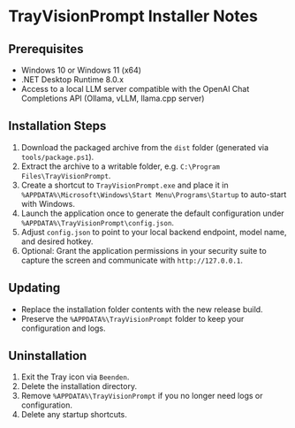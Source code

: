 # TrayVisionPrompt Installer Notes

## Prerequisites
- Windows 10 or Windows 11 (x64)
- .NET Desktop Runtime 8.0.x
- Access to a local LLM server compatible with the OpenAI Chat Completions API (Ollama, vLLM, llama.cpp server)

## Installation Steps
1. Download the packaged archive from the `dist` folder (generated via `tools/package.ps1`).
2. Extract the archive to a writable folder, e.g. `C:\Program Files\TrayVisionPrompt`.
3. Create a shortcut to `TrayVisionPrompt.exe` and place it in `%APPDATA%\Microsoft\Windows\Start Menu\Programs\Startup` to auto-start with Windows.
4. Launch the application once to generate the default configuration under `%APPDATA%\TrayVisionPrompt\config.json`.
5. Adjust `config.json` to point to your local backend endpoint, model name, and desired hotkey.
6. Optional: Grant the application permissions in your security suite to capture the screen and communicate with `http://127.0.0.1`.

## Updating
- Replace the installation folder contents with the new release build.
- Preserve the `%APPDATA%\TrayVisionPrompt` folder to keep your configuration and logs.

## Uninstallation
1. Exit the Tray icon via `Beenden`.
2. Delete the installation directory.
3. Remove `%APPDATA%\TrayVisionPrompt` if you no longer need logs or configuration.
4. Delete any startup shortcuts.
